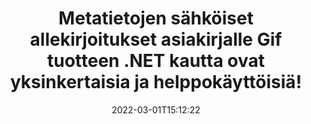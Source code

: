 ---
############################# Static ############################
layout: "auto-gen-signature"
date: 2022-03-01T15:12:22
draft: false
operation: Sign
signaturetype: Metadata
fileformat: Gif
productName: .NET
lang: fi
productCode: net
otherformats: pdf doc docx docm dot dotm dotx odt ott rtf xls xlsx xlsm xlsb csv ods ots xltx xltm ppt pptx pps ppsx odp otp potx potm pptm ppsm png jpg bmp gif tiff svg webp wmf
breadcrumb: Put Metadata signature on Gif for C#

############################# Head ############################
head_title: "Liitä metatietojen sähköiset allekirjoitukset Gif-asiakirjoihin C#:n kautta"
head_description: "Käytä metatietoja piilotettuina sähköisinä allekirjoituksina Gif-asiakirjoissasi käyttämällä pari riviä C#-koodia. Käytä GroupDocs Document Signature API:ta yrityksesi dokumenttien ja tiedostojen sähköiseen allekirjoittamiseen metatietotiedoilla."

############################# Header ############################
title: "Metatietojen sähköiset allekirjoitukset asiakirjalle Gif tuotteen .NET kautta ovat yksinkertaisia ​​ja helppokäyttöisiä!"
description: "eAllekirjoita Gif asiakirjasi ja sopimuksi piilotetuilla metatietomerkinnöillä. Luo metatietoja PDF-tiedostoille, MS Word -asiakirjoille, MS Excel -työkirjoille, MS PowerPoint -esityksille ja erilaisille kuvamuodoille ilman ongelmia ja ylimääräistä koodausta."
bg_image: "https://cms.admin.containerize.com/templates/aspose/App_Themes/V3/images/bg/header1.png"
bg_overlay: false
button:
    enable: true

############################# SubMenu ############################
submenu:
    enable: true

    left:
        img_alt: "GroupDocs.Signature for .NET"
        image: "https://cms.admin.containerize.com/templates/groupdocs/images/product-logos/90x90-noborder/groupdocs-signature-net.png"
        product: "GroupDocs.Signature"
        platform: ".NET"



############################# About ############################
about:
    enable: true
    title: "Tietoja GroupDocs.Signature for .NET Metadata Signatures API:sta"
    content: |
        [GroupDocs.Signature for .NET](https://products.groupdocs.com/signature/net/) on suosittu sovellusliittymä digitaalisten asiakirjojen sähköiseen allekirjoittamiseen. Saatavilla on allekirjoituksia, kuten tekstejä, kuvia, digitaalisia varmenteita, viivakoodeja, QR-koodeja, leimoja tai metatietoja. Allekirjoituksia voidaan sijoittaa PDF-tiedostoihin, MS Word -asiakirjoihin, MS Excel -työkirjoihin, MS PowerPoint -esityksiin, Adobe Photoshop -tiedostoihin ja erilaisiin kuvamuotoihin. Asiakkaat voivat allekirjoittaa asiakirjansa ja päivittää, etsiä, tarkistaa, poistaa tai esikatsella asiakirjoihin lisättyjä sähköisiä allekirjoituksia. Lisäksi tarjolla on paljon mahdollisuuksia allekirjoitusten mukauttamiseen.
    

############################# Steps ############################
steps:
    enable: true
    title_left: "Vaiheet Gif:n allekirjoittamiseen Metadata -sovelluksella C#"
    content_left: |
        [GroupDocs.Signature for .NET](https://products.groupdocs.com/signature/net/) tarjoaa mahdollisuuden allekirjoittaa Gif-asiakirjoja Metadata-allekirjoituksella nopeasti ja helposti.
        
        * Luo Signature-luokan ilmentymä, joka tarjoaa Gif-tiedoston, joka on tarkoitus allekirjoittaa polkuna tai muistivirtana
        * Luo SignOptions-luokka ja aseta kaikki vaaditut tiedot.
        * Kutsu Signature.Sign() -menetelmä, joka välittää Gif -tiedoston tai muistivirran

    title_right: " Laitteistovaatimukset"
    content_right: |
        GroupDocs.Signature for .NET on tuettu kaikilla tärkeimmillä alustoilla ja käyttöjärjestelmillä. Ennen kuin suoritat alla olevan koodin, varmista, että sinulla on seuraavat edellytykset asennettuna järjestelmääsi.

        * Käyttöjärjestelmät: Microsoft Windows, Linux, MacOS
        * Kehitysympäristöt: Microsoft Visual Studio, Xamarin, MonoDevelop
        * Frameworks: .NET Framework, .NET Standard, .NET Core, Mono
        * Hanki uusin GroupDocs.Signature for .NET käyttäjältä [Nuget](https://www.nuget.org/packages/groupdocs.signature)
         
    code: |
        ```csharp    
        
        // Set up input Gif file
        string filePath = "input.gif";
        // Set up output file
        string outputFilePath = "output.gif";

        // Instantiate Signature for input file
        using (var signature = new GroupDocs.Signature.Signature(filePath))
        {
                // instantiate metadata signing options
                MetadataSignOptions options = new MetadataSignOptions();

                // Specify different Metadata Signatures and add them to options signature collection
                // set start id
                ushort imgsMetadataId = 41996;
                // setup int value
                ImageMetadataSignature mdSign_DocId = new ImageMetadataSignature(imgsMetadataId++, 123456); // int
                options.Signatures.Add(mdSign_DocId);
                // setup Author property
                ImageMetadataSignature mdSign_Author = new ImageMetadataSignature(imgsMetadataId++, "Mr.Scherlock Holmes"); // string
                options.Signatures.Add(mdSign_Author);
                // setup data of sign date
                ImageMetadataSignature mdSign_Date = new ImageMetadataSignature(imgsMetadataId++, DateTime.Now); // DateTime
                options.Signatures.Add(mdSign_Date);
                // setup double
                ImageMetadataSignature mdSign_Amnt = new ImageMetadataSignature(imgsMetadataId++, 123.456M); //decimal value
                options.Signatures.Add(mdSign_Amnt);

                // sign Gif document
                SignResult result = signature.Sign(outputFilePath, options);
        }

        ```

############################# Demos ############################
demos:
    enable: true
    title: "Allekirjoitetaan Gif asiakirjoja Metadata Live-demolla"
    content: |
       Allekirjoita Gif-tiedosto useilla allekirjoituksilla heti käymällä [GroupDocs.Signature App](https://products.groupdocs.app/signature/family) -sivustolla. Ilmainen online-demo odottaa sinua.          

############################# More Formats ############################
more_formats:
    enable: true
    title: "Muut tuetut Metadata allekirjoitukset ohjelmalle C#"
    content: |
        "Voit myös allekirjoittaa Gif muilla allekirjoitustyypeillä. Katso alla oleva luettelo."
    format: 
       
       
back_to_top:
    enable: true
---
